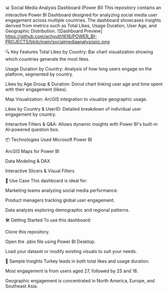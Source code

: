 📊 Social Media Analysis Dashboard (Power BI)
This repository contains an interactive Power BI Dashboard designed for analyzing social media user engagement across multiple countries. The dashboard showcases insights derived from metrics such as Total Likes, Usage Duration, User Age, and Geographic Distribution.
![Dashboard Preview] https://github.com/achyuth1616/POWER_BI-PROJECTS/blob/main/socialmediaanalysispic.png


🔍 Key Features
Total Likes by Country: Bar chart visualization showing which countries generate the most likes.

Usage Duration by Country: Analysis of how long users engage on the platform, segmented by country.

Likes by Age Group & Duration: Donut chart linking user age and time spent with their engagement (likes).

Map Visualization: ArcGIS integration to visualize geographic usage.

Likes by Country & UserID: Detailed breakdown of individual user engagement by country.

Interactive Filters & Q&A: Allows dynamic insights with Power BI's built-in AI-powered question box.

📦 Technologies Used
Microsoft Power BI

ArcGIS Maps for Power BI

Data Modeling & DAX

Interactive Slicers & Visual Filters

📁 Use Case
This dashboard is ideal for:

Marketing teams analyzing social media performance.

Product managers tracking global user engagement.

Data analysts exploring demographic and regional patterns.

🛠️ Getting Started
To use this dashboard:

Clone this repository.

Open the .pbix file using Power BI Desktop.

Load your dataset or modify existing visuals to suit your needs.

📌 Sample Insights
Turkey leads in both total likes and usage duration.

Most engagement is from users aged 27, followed by 25 and 18.

Geographic engagement is concentrated in North America, Europe, and Southeast Asia.

